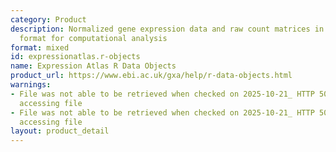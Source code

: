 ```yaml
---
category: Product
description: Normalized gene expression data and raw count matrices in R data object
  format for computational analysis
format: mixed
id: expressionatlas.r-objects
name: Expression Atlas R Data Objects
product_url: https://www.ebi.ac.uk/gxa/help/r-data-objects.html
warnings:
- File was not able to be retrieved when checked on 2025-10-21_ HTTP 500 error when
  accessing file
- File was not able to be retrieved when checked on 2025-10-21_ HTTP 500 error when
  accessing file
layout: product_detail
---
```

